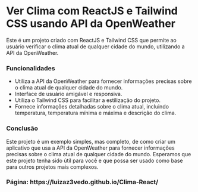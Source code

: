 <h1>Ver Clima com ReactJS e Tailwind CSS usando API da OpenWeather</h1>
<p>Este é um projeto criado com ReactJS e Tailwind CSS que permite ao usuário verificar o clima atual de qualquer cidade do mundo, utilizando a API da OpenWeather.</p>

<h3>Funcionalidades</h3>
<ul>
  <li>Utiliza a API da OpenWeather para fornecer informações precisas sobre o clima atual de qualquer cidade do mundo.</li>
  <li>Interface de usuário amigável e responsiva.</li>
  <li>Utiliza o Tailwind CSS para facilitar a estilização do projeto.</li>
  <li>Fornece informações detalhadas sobre o clima atual, incluindo temperatura, temperatura mínima e máxima e descrição do clima.</li>
</ul>

<h3>Conclusão</h3>
<p>Este projeto é um exemplo simples, mas completo, de como criar um aplicativo que usa a API da OpenWeather para fornecer informações precisas sobre o clima atual de 
qualquer cidade do mundo. Esperamos que este projeto tenha sido útil para você e que possa ser usado como base para outros projetos mais complexos.</p>

<h3>Página: https://luizaz3vedo.github.io/Clima-React/<h3>
